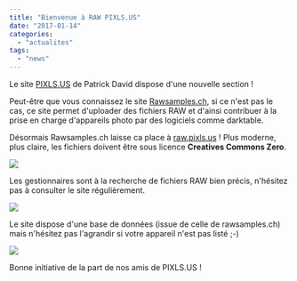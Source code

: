 ```yaml
---
title: "Bienvenue à RAW PIXLS.US"
date: "2017-01-14"
categories: 
  - "actualites"
tags: 
  - "news"
---
```


Le site [PIXLS.US](https://pixls.us/) de Patrick David dispose d'une nouvelle section !

Peut-être que vous connaissez le site [Rawsamples.ch](http://rawsamples.ch/), si ce n'est pas le cas, ce site permet d'uploader des fichiers RAW et d'ainsi contribuer à la prise en charge d'appareils photo par des logiciels comme darktable.

Désormais Rawsamples.ch laisse ca place à [raw.pixls.us](https://raw.pixls.us/) ! Plus moderne, plus claire, les fichiers doivent être sous licence **Creatives Commons Zero**.

[![](images/Capture-décran-du-2017-01-13-111128-300x168.jpeg)](https://darktable.fr/wp-content/uploads/2017/01/Capture-décran-du-2017-01-13-111128.jpeg)

Les gestionnaires sont à la recherche de fichiers RAW bien précis, n'hésitez pas à consulter le site régulièrement.

[![](images/Capture-décran-du-2017-01-13-111141-242x300.jpeg)](https://darktable.fr/wp-content/uploads/2017/01/Capture-décran-du-2017-01-13-111141.jpeg)

Le site dispose d'une base de données (issue de celle de rawsamples.ch) mais n'hésitez pas l'agrandir si votre appareil n'est pas listé ;-)

[![](images/Capture-décran-du-2017-01-13-111159-300x184.jpeg)](https://darktable.fr/wp-content/uploads/2017/01/Capture-décran-du-2017-01-13-111159.jpeg)

Bonne initiative de la part de nos amis de PIXLS.US !
